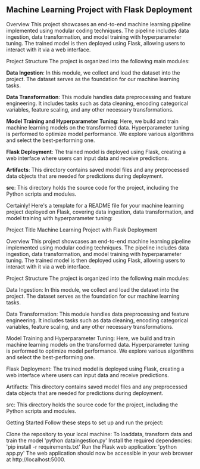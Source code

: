 ## Machine Learning Project with Flask Deployment

Overview
This project showcases an end-to-end machine learning pipeline implemented using modular coding techniques. The pipeline includes data ingestion, data transformation, and model training with hyperparameter tuning. The trained model is then deployed using Flask, allowing users to interact with it via a web interface.

Project Structure
The project is organized into the following main modules:

**Data Ingestion**: In this module, we collect and load the dataset into the project. The dataset serves as the foundation for our machine learning tasks.

**Data Transformation**: This module handles data preprocessing and feature engineering. It includes tasks such as data cleaning, encoding categorical variables, feature scaling, and any other necessary transformations.

**Model Training and Hyperparameter Tuning**: Here, we build and train machine learning models on the transformed data. Hyperparameter tuning is performed to optimize model performance. We explore various algorithms and select the best-performing one.

**Flask Deployment**: The trained model is deployed using Flask, creating a web interface where users can input data and receive predictions.

**Artifacts**: This directory contains saved model files and any preprocessed data objects that are needed for predictions during deployment.

**src**: This directory holds the source code for the project, including the Python scripts and modules.


Certainly! Here's a template for a README file for your machine learning project deployed on Flask, covering data ingestion, data transformation, and model training with hyperparameter tuning:

Project Title
Machine Learning Project with Flask Deployment

Overview
This project showcases an end-to-end machine learning pipeline implemented using modular coding techniques. The pipeline includes data ingestion, data transformation, and model training with hyperparameter tuning. The trained model is then deployed using Flask, allowing users to interact with it via a web interface.

Project Structure
The project is organized into the following main modules:

Data Ingestion: In this module, we collect and load the dataset into the project. The dataset serves as the foundation for our machine learning tasks.

Data Transformation: This module handles data preprocessing and feature engineering. It includes tasks such as data cleaning, encoding categorical variables, feature scaling, and any other necessary transformations.

Model Training and Hyperparameter Tuning: Here, we build and train machine learning models on the transformed data. Hyperparameter tuning is performed to optimize model performance. We explore various algorithms and select the best-performing one.

Flask Deployment: The trained model is deployed using Flask, creating a web interface where users can input data and receive predictions.

Artifacts: This directory contains saved model files and any preprocessed data objects that are needed for predictions during deployment.

src: This directory holds the source code for the project, including the Python scripts and modules.

Getting Started
Follow these steps to set up and run the project:

Clone the repository to your local machine:
To loaddata, transform data and train the model 
    'python dataingestion.py'
Install the required dependencies:
    'pip install -r requirements.txt'
Run the Flask web application:
    'python app.py'
The web application should now be accessible in your web browser at http://localhost:5000.
